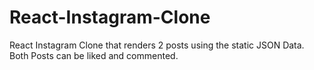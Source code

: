 # React-Instagram-Clone
React Instagram Clone that renders 2 posts using the static JSON Data. Both Posts can be liked and commented.
